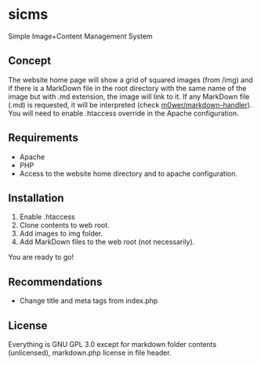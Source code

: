 # sicms
Simple Image+Content Management System

## Concept

The website home page will show a grid of squared images (from /img) and if there is a MarkDown file in the root directory with the same name of the image but with .md extension, the image will link to it. If any MarkDown file (.md) is requested, it will be interpreted (check [m0wer/markdown-handler](https://github.com/m0wer/markdown-handler)). You will need to enable .htaccess override in the Apache configuration.

## Requirements

* Apache
* PHP
* Access to the website home directory and to apache configuration.

## Installation

1. Enable .htaccess
2. Clone contents to web root.
3. Add images to img folder.
4. Add MarkDown files to the web root (not necessarily).

You are ready to go!

## Recommendations

* Change title and meta tags from index.php

## License

Everything is GNU GPL 3.0 except for markdown folder contents (unlicensed), markdown.php license in file header.
